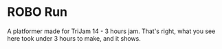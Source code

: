 # ROBO Run
A platformer made for TriJam 14 - 3 hours jam. That's right, what you see here took under 3 hours to make, and it shows.

